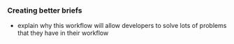 ### Creating better briefs

- explain why this workflow will allow developers to solve lots of problems that they have in their workflow
